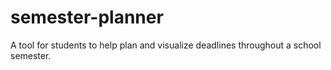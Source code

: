 # semester-planner
A tool for students to help plan and visualize deadlines throughout a school semester.
